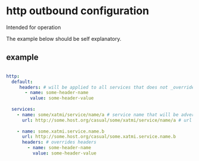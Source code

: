 # http outbound configuration

Intended for operation

The example below should be self explanatory.


## example



```yaml

http:
  default:
     headers: # will be applied to all services that does not _override_
       - name: some-header-name
         value: some-header-value
         
  services:
    - name: some/xatmi/service/name/a # service name that will be advertised within the domain.
      url: http://some.host.org/casual/some/xatmi/service/name/a # url that call will be forwarded to.
    
    - name: some.xatmi.service.name.b
      url: http://some.host.org/casual/some.xatmi.service.name.b
      headers: # overrides headers
        - name: some-header-name
          value: some-header-value



```

